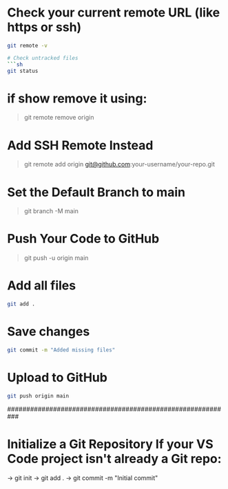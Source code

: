 # Check your current remote URL (like https or ssh)
```sh
git remote -v

# Check untracked files
```sh
git status
```

# if show remove it using:
> git remote remove origin

# Add SSH Remote Instead
> git remote add origin git@github.com:your-username/your-repo.git

# Set the Default Branch to main
> git branch -M main


# Push Your Code to GitHub
> git push -u origin main





# Add all files
```sh
git add .
```

# Save changes
```sh
git commit -m "Added missing files"
```

# Upload to GitHub
```sh
git push origin main
```



###########################################################
# Initialize a Git Repository If your VS Code project isn't already a Git repo:
-> git init 
-> git add .
-> git commit -m "Initial commit"

